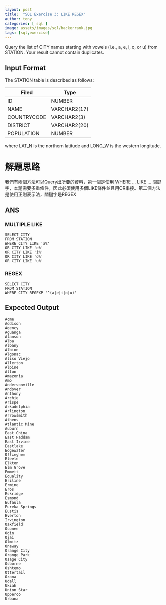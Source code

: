 ```yaml
---
layout: post
title:  "SQL Exercise 3: LIKE REGEX"
author: tony
categories: [ sql ]
image: assets/images/sql/hackerrank.jpg
tags: [sql,exercise]
---
```

Query the list of CITY names starting with vowels (i.e., a, e, i, o, or u) from STATION. Your result cannot contain duplicates.
## Input Format  

The STATION table is described as follows:  

|Filed     | Type  |
|---|---|
|ID|	NUMBER	|
NAME|	VARCHAR2(17)	|
COUNTRYCODE|	VARCHAR2(3)	|
DISTRICT|VARCHAR2(20)
POPULATION|	NUMBER	|

where LAT_N is the northern latitude and LONG_W is the western longitude.

# 解題思路
我們有兩個方法可以Query出所要的資料，第一個是使用 WHERE ... LIKE ... 關鍵字，本題需要多重條件，因此必須使用多個LIKE條件並且用OR串接。第二個方法是使用正則表示法，關鍵字是REGEX


## ANS  
### MULTIPLE LIKE
```mysql
SELECT CITY
FROM STATION
WHERE CITY LIKE 'a%' 
OR CITY LIKE 'e%'
OR CITY LIKE 'i%'
OR CITY LIKE 'o%'
OR CITY LIKE 'u%'
```

### REGEX
```mysql
SELECT CITY
FROM STATION
WHERE CITY REGEXP '^(a|e|i|o|u)'
```

## Expected Output  
```
Acme 
Addison 
Agency 
Aguanga 
Alanson 
Alba 
Albany 
Albion 
Algonac 
Aliso Viejo 
Allerton 
Alpine 
Alton 
Amazonia 
Amo 
Andersonville 
Andover 
Anthony 
Archie 
Arispe 
Arkadelphia 
Arlington 
Arrowsmith 
Athens 
Atlantic Mine 
Auburn 
East China 
East Haddam 
East Irvine 
Eastlake 
Edgewater 
Effingham 
Eleele 
Elkton 
Elm Grove 
Emmett 
Equality 
Eriline 
Ermine 
Eros 
Eskridge 
Esmond 
Eufaula 
Eureka Springs 
Eustis 
Everton 
Irvington 
Oakfield 
Oconee 
Odin 
Ojai 
Olmitz 
Onaway 
Orange City 
Orange Park 
Osage City 
Osborne 
Oshtemo 
Ottertail 
Ozona 
Udall 
Ukiah 
Union Star 
Upperco 
Urbana
```


